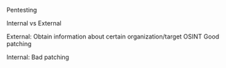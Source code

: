 Pentesting

Internal vs External

External:
	Obtain information about certain organization/target
	OSINT
	Good patching

Internal:
	Bad patching